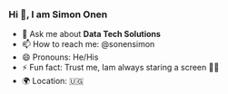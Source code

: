 ### Hi 👋, I am Simon Onen

<!--
**simononen/simononen** is a ✨ _special_ ✨ repository because its `README.md` (this file) appears on your GitHub profile.

Here are some ideas to get you started:

- 🔭 I’m currently working on ...
- 🌱 I’m currently learning ...
- 👯 I’m looking to collaborate on ...
- 🤔 I’m looking for help with ...


-->
- 💬 Ask me about **Data Tech Solutions**
- 📫 How to reach me: @sonensimon
- 😄 Pronouns: He/His
- ⚡ Fun fact: Trust me, Iam always staring a screen  :technologist:
- :earth_africa: Location: :uganda:
